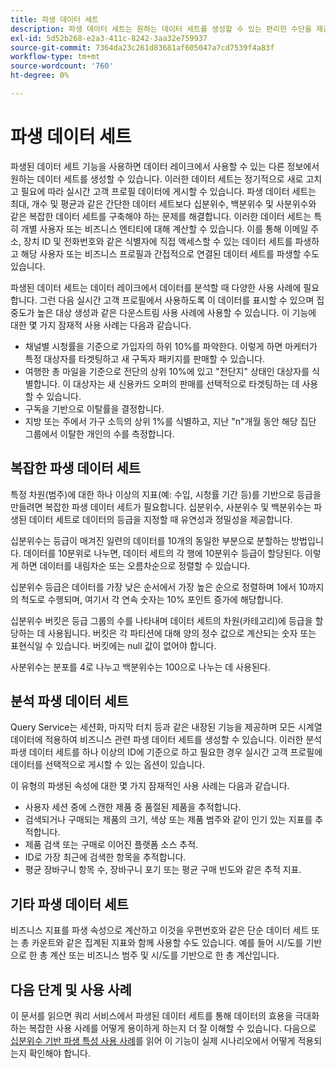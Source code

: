```yaml
---
title: 파생 데이터 세트
description: 파생 데이터 세트는 원하는 데이터 세트를 생성할 수 있는 편리한 수단을 제공하여 모든 규칙적인 케이던스에서 새로 고치고 필요에 따라 실시간 고객 프로필 데이터에 게시할 수 있습니다. 이 문서에서는 쿼리 서비스를 사용하여 프로필 데이터에 사용할 파생 데이터 세트를 만드는 방법에 대한 개요를 제공합니다.
exl-id: 5d52b268-e2a3-411c-8242-3aa32e759937
source-git-commit: 7364da23c261d83681af605047a7cd7539f4a83f
workflow-type: tm+mt
source-wordcount: '760'
ht-degree: 0%

---
```


# 파생 데이터 세트

파생된 데이터 세트 기능을 사용하면 데이터 레이크에서 사용할 수 있는 다른 정보에서 원하는 데이터 세트를 생성할 수 있습니다. 이러한 데이터 세트는 정기적으로 새로 고치고 필요에 따라 실시간 고객 프로필 데이터에 게시할 수 있습니다. 파생 데이터 세트는 최대, 개수 및 평균과 같은 간단한 데이터 세트보다 십분위수, 백분위수 및 사분위수와 같은 복잡한 데이터 세트를 구축해야 하는 문제를 해결합니다. 이러한 데이터 세트는 특히 개별 사용자 또는 비즈니스 엔티티에 대해 계산할 수 있습니다. 이를 통해 이메일 주소, 장치 ID 및 전화번호와 같은 식별자에 직접 액세스할 수 있는 데이터 세트를 파생하고 해당 사용자 또는 비즈니스 프로필과 간접적으로 연결된 데이터 세트를 파생할 수도 있습니다.

파생된 데이터 세트는 데이터 레이크에서 데이터를 분석할 때 다양한 사용 사례에 필요합니다. 그런 다음 실시간 고객 프로필에서 사용하도록 이 데이터를 표시할 수 있으며 집중도가 높은 대상 생성과 같은 다운스트림 사용 사례에 사용할 수 있습니다. 이 기능에 대한 몇 가지 잠재적 사용 사례는 다음과 같습니다.

* 채널별 시청률을 기준으로 가입자의 하위 10%를 파악한다. 이렇게 하면 마케터가 특정 대상자를 타겟팅하고 새 구독자 패키지를 판매할 수 있습니다.
* 여행한 총 마일을 기준으로 전단의 상위 10%에 있고 &quot;전단지&quot; 상태인 대상자를 식별합니다. 이 대상자는 새 신용카드 오퍼의 판매를 선택적으로 타겟팅하는 데 사용할 수 있습니다.
* 구독을 기반으로 이탈률을 결정합니다.
* 지방 또는 주에서 가구 소득의 상위 1%를 식별하고, 지난 &quot;n&quot;개월 동안 해당 집단 그룹에서 이탈한 개인의 수를 측정합니다.

## 복잡한 파생 데이터 세트

특정 차원(범주)에 대한 하나 이상의 지표(예: 수입, 시청률 기간 등)를 기반으로 등급을 만들려면 복잡한 파생 데이터 세트가 필요합니다. 십분위수, 사분위수 및 백분위수는 파생된 데이터 세트로 데이터의 등급을 지정할 때 유연성과 정밀성을 제공합니다.

십분위수는 등급이 매겨진 일련의 데이터를 10개의 동일한 부분으로 분할하는 방법입니다. 데이터를 10분위로 나누면, 데이터 세트의 각 행에 10분위수 등급이 할당된다. 이렇게 하면 데이터를 내림차순 또는 오름차순으로 정렬할 수 있습니다.

십분위수 등급은 데이터를 가장 낮은 순서에서 가장 높은 순으로 정렬하며 1에서 10까지의 척도로 수행되며, 여기서 각 연속 숫자는 10% 포인트 증가에 해당합니다.

십분위수 버킷은 등급 그룹의 수를 나타내며 데이터 세트의 차원(카테고리)에 등급을 할당하는 데 사용됩니다. 버킷은 각 파티션에 대해 양의 정수 값으로 계산되는 숫자 또는 표현식일 수 있습니다. 버킷에는 null 값이 없어야 합니다.

사분위수는 분포를 4로 나누고 백분위수는 100으로 나누는 데 사용된다.

## 분석 파생 데이터 세트

Query Service는 세션화, 마지막 터치 등과 같은 내장된 기능을 제공하며 모든 시계열 데이터에 적용하여 비즈니스 관련 파생 데이터 세트를 생성할 수 있습니다. 이러한 분석 파생 데이터 세트를 하나 이상의 ID에 기준으로 하고 필요한 경우 실시간 고객 프로필에 데이터를 선택적으로 게시할 수 있는 옵션이 있습니다.

이 유형의 파생된 속성에 대한 몇 가지 잠재적인 사용 사례는 다음과 같습니다.

* 사용자 세션 중에 스캔한 제품 중 품절된 제품을 추적합니다.
* 검색되거나 구매되는 제품의 크기, 색상 또는 제품 범주와 같이 인기 있는 지표를 추적합니다.
* 제품 검색 또는 구매로 이어진 플랫폼 소스 추적.
* ID로 가장 최근에 검색한 항목을 추적합니다.
* 평균 장바구니 항목 수, 장바구니 포기 또는 평균 구매 빈도와 같은 추적 지표.

## 기타 파생 데이터 세트

비즈니스 지표를 파생 속성으로 계산하고 이것을 우편번호와 같은 단순 데이터 세트 또는 총 카운트와 같은 집계된 지표와 함께 사용할 수도 있습니다. 예를 들어 시/도를 기반으로 한 총 계산 또는 비즈니스 범주 및 시/도를 기반으로 한 총 계산입니다.

## 다음 단계 및 사용 사례

이 문서를 읽으면 쿼리 서비스에서 파생된 데이터 세트를 통해 데이터의 효용을 극대화하는 복잡한 사용 사례를 어떻게 용이하게 하는지 더 잘 이해할 수 있습니다. 다음으로 [십분위수 기반 파생 특성 사용 사례](../../use-cases/deciles-use-case.md)를 읽어 이 기능이 실제 시나리오에서 어떻게 적용되는지 확인해야 합니다.
